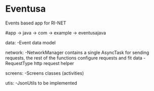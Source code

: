 # Eventusa
Events based app for RI-NET

#app -> java -> com -> example -> eventusajava

 data:
  -Event data model
 
 network:
  -NetworkManager contains a single AsyncTask for sending requests, the rest of the functions configure requests and fit data
  -RequestType http request helper
  
 screens:
  -Screens classes (activities)
 
 utis:
  -JsonUtils to be implemented
